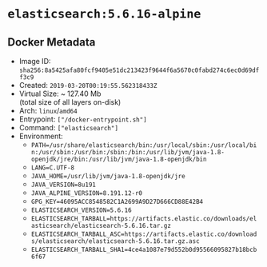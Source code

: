 # `elasticsearch:5.6.16-alpine`

## Docker Metadata

- Image ID: `sha256:8a5425afa80fcf9405e51dc213423f9644f6a5670c0fabd274c6ec0d69dff3c9`
- Created: `2019-03-20T00:19:55.562318433Z`
- Virtual Size: ~ 127.40 Mb  
  (total size of all layers on-disk)
- Arch: `linux`/`amd64`
- Entrypoint: `["/docker-entrypoint.sh"]`
- Command: `["elasticsearch"]`
- Environment:
  - `PATH=/usr/share/elasticsearch/bin:/usr/local/sbin:/usr/local/bin:/usr/sbin:/usr/bin:/sbin:/bin:/usr/lib/jvm/java-1.8-openjdk/jre/bin:/usr/lib/jvm/java-1.8-openjdk/bin`
  - `LANG=C.UTF-8`
  - `JAVA_HOME=/usr/lib/jvm/java-1.8-openjdk/jre`
  - `JAVA_VERSION=8u191`
  - `JAVA_ALPINE_VERSION=8.191.12-r0`
  - `GPG_KEY=46095ACC8548582C1A2699A9D27D666CD88E42B4`
  - `ELASTICSEARCH_VERSION=5.6.16`
  - `ELASTICSEARCH_TARBALL=https://artifacts.elastic.co/downloads/elasticsearch/elasticsearch-5.6.16.tar.gz`
  - `ELASTICSEARCH_TARBALL_ASC=https://artifacts.elastic.co/downloads/elasticsearch/elasticsearch-5.6.16.tar.gz.asc`
  - `ELASTICSEARCH_TARBALL_SHA1=4ce4a1087e79d552b0d95566095827b18bcb6f67`
